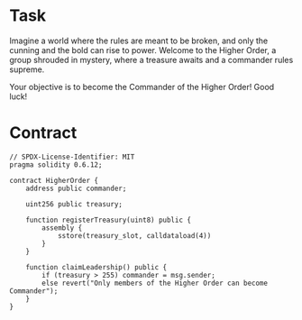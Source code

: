 # Task

Imagine a world where the rules are meant to be broken, and only the cunning and the bold can rise to power. Welcome to the Higher Order, a group shrouded in mystery, where a treasure awaits and a commander rules supreme.
  
Your objective is to become the Commander of the Higher Order! Good luck! 
  
# Contract 
 
```sol
// SPDX-License-Identifier: MIT
pragma solidity 0.6.12;

contract HigherOrder {
    address public commander;

    uint256 public treasury;

    function registerTreasury(uint8) public {
        assembly {
            sstore(treasury_slot, calldataload(4))
        }
    }

    function claimLeadership() public {
        if (treasury > 255) commander = msg.sender;
        else revert("Only members of the Higher Order can become Commander");
    }
}
```
